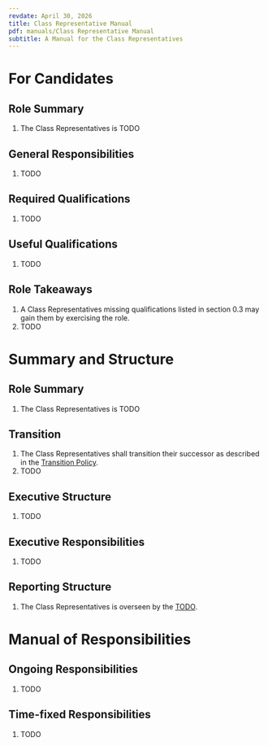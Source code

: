 ```yaml
---
revdate: April 30, 2026
title: Class Representative Manual
pdf: manuals/Class Representative Manual
subtitle: A Manual for the Class Representatives
---
```


# For Candidates

## Role Summary
1. The Class Representatives is TODO

## General Responsibilities
1. TODO

## Required Qualifications
1. TODO

## Useful Qualifications
1. TODO

## Role Takeaways
1. A Class Representatives missing qualifications listed in section 0.3 may gain them by exercising the role.
1. TODO

# Summary and Structure

## Role Summary
1. The Class Representatives is TODO

## Transition
1. The Class Representatives shall transition their successor as described in the [Transition Policy](../policies/transition-policy.md).
1. TODO

## Executive Structure
1. TODO

## Executive Responsibilities
1. TODO

## Reporting Structure
1. The Class Representatives is overseen by the [TODO](TODO-manual.md).

# Manual of Responsibilities

## Ongoing Responsibilities
1. TODO

## Time-fixed Responsibilities
1. TODO
